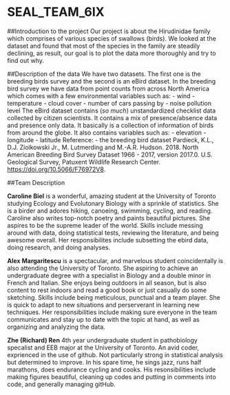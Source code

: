 # SEAL_TEAM_6IX

##Introduction to the project
Our project is about the Hirudinidae family which comprises of various species of swallows (birds). We looked at the dataset and found that most of the species in the family are steadily declining, as result, our goal is to plot the data more thoroughly and try to find out why.  

##Description of the data
We have two datasets. The first one is the breeding birds survey and the second is an eBird dataset. In the breeding bird survey we have data from point counts from across North America which comes with a few environmental variables such as: - wind
                                 - temperature
                                 - cloud cover
                                 - number of cars passing by
                                 - noise pollution level
The eBird dataset contains (*so much*) unstandardized checklist data collected by citizen scientists. It contains a mix of presence/absence data and presence only data. It basically is a collection of information of birds from around the globe. It also contains variables such as: - elevation
                                                                                - longitude
                                                                                - latitude
Reference: - the breeding bird dataset
Pardieck, K.L., D.J. Ziolkowski Jr., M. Lutmerding and M.-A.R. Hudson. 2018. North American Breeding Bird Survey Dataset 1966 - 2017, version 2017.0. U.S. Geological Survey, Patuxent Wildlife Research Center. https://doi.org/10.5066/F76972V8.

##Team Description

**Caroline Biel** is a wonderful, amazing student at the University of Toronto studying Ecology and Evolutonary Biology with a sprinkle of statistics. She is a birder and adores hiking, canoeing, swimming, cycling, and reading. Caroline also writes top-notch poetry and paints beautiful pictures. She aspires to be the supreme leader of the world. Skills include messing around with data, doing statistical tests, reviewing the literature, and being awesome overall. Her responsibilites include subsetting the ebird data, doing research, and doing analyses. 

**Alex Margaritescu** is a spectacular, and marvelous student coincidentally is also attending the University of Toronto. She aspiring to achieve an undergraduate degree with a specialist in Biology and a double minor in French and Italian. She enjoys being outdoors in all season, but is also content to rest indoors and read a good book or just casually do some sketching. Skills include being meticulous, punctual and a team player. She is quick to adapt to new situations and perserverant in learning new techniques. Her responsibilities include making sure everyone in the team communicates and stay up to date with the topic at hand, as well as organizing and analyzing the data.

**Zhe (Richard) Ren** 4th year undergraduate student in pathobiology specalist and EEB major at the University of Toronto. An avid coder, exprienced in the use of github. Not particularly strong in statistical analysis but determined to improve. In his spare time, he sings jazz, runs half marathons, does endurance cycling and cooks. His resonsibilities include making figures beautiful, cleaning up codes and putting in comments into code, and generally managing gitHub.
